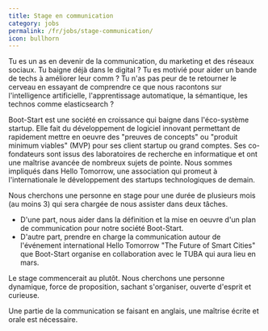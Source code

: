 ```yaml
---
title: Stage en communication
category: jobs
permalink: /fr/jobs/stage-communication/
icon: bullhorn
---
```

Tu es un as en devenir de la communication, du marketing et des réseaux sociaux. Tu baigne déjà dans le digital ? Tu es motivié pour aider un bande de techs à améliorer leur comm ?
Tu n'as pas peur de te retourner le cerveau en essayant de comprendre ce que nous racontons sur l'intelligence artificielle, l'apprentissage automatique, la sémantique, les technos comme elasticsearch ?

Boot-Start est une société en croissance qui baigne dans l'éco-système startup. Elle fait du développement de logiciel innovant permettant de rapidement mettre en oeuvre des "preuves de concepts" ou "produit minimum viables" (MVP) pour ses client startup ou grand comptes. Ses co-fondateurs sont issus des laboratoires de recherche en informatique et ont une maîtrise avancée de nombreux sujets de pointe. Nous sommes impliqués dans Hello Tomorrow, une association qui promeut à l'internationale le développement des startups technologiques de demain.

Nous cherchons une personne en stage pour une durée de plusieurs mois (au moins 3) qui sera chargée de nous assister dans deux tâches.
- D'une part, nous aider dans la définition et la mise en oeuvre d'un plan de communication pour notre société Boot-Start.
- D'autre part, prendre en charge la communication autour de l'événement international Hello Tomorrow "The Future of Smart Cities" que Boot-Start organise en collaboration avec le TUBA qui aura lieu en mars.

Le stage commencerait au plutôt. Nous cherchons une personne dynamique, force de proposition, sachant s'organiser, ouverte d'esprit et curieuse.

Une partie de la communication se faisant en anglais, une maîtrise écrite et orale est nécessaire.
